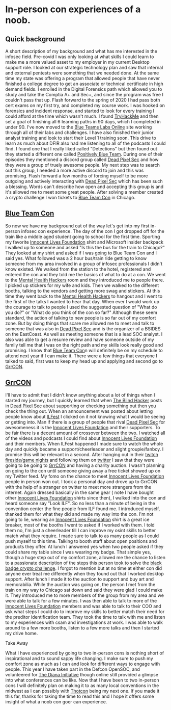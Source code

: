 # In-person con experiences of a noob. #

## Quick background ##

A short description of my background and what has me interested in the infosec field. Pre-covid I was only looking at what skills I could learn to make me a more valued asset to my employer in my current Desktop support role. I looked at our strategic technology plan and saw that internal and external pentests were something that we needed done. At the same time my state was offering a program that allowed people that have never finished a college degree to get an associate or technical certificate in high demand fields. I enrolled in the Digital Forensics path which allowed you to study and take the Comptia A+ and Sec+, and since the program was free I couldn't pass that up. Flash forward to the spring of 2020 I had pass both cert exams on my first try, and completed my course work. I was hooked on forensics and incident response, and started to look for every training I could afford at the time which wasn't much. I found [TryHackMe](https://tryhackme.com/) and then set a goal of finishing all 6 learning paths in 90 days, which I completed in under 90. I've now moved to the [Blue Teams Labs Online](https://blueteamlabs.online/) site working through all of their labs and challenges. I have also finished their junior analyst training and look to start their Level 1 training soon. This drive to learn as much about DFIR also had me listening to all of the podcasts I could find. I found one that I really liked called "Detections" but then found out they started a different one called [Positively Blue Team](https://www.youtube.com/channel/UCn3ubU-KnCznjNHcNPmWlUg). During one of their episodes they mentioned a discord group called [Dead Pixel Sec](https://deadpixelsec.com/) and how they were a group of truely awesome people. My next step was to search out this group, I needed a more active discord to join and this was promising. Flash forward a few months of forcing myself to be more outgoing and actively interacting with [Dead Pixel Sec](https://deadpixelsec.com/) which has been such a blessing. Words can't describe how open and accepting this group is and it's allowed me to meet some great people. After solving a member created a crypto challenge I won tickets to [Blue Team Con](https://blueteamcon.com/) in Chicago.

## [Blue Team Con](https://blueteamcon.com/)

So now we have my background out of the way let's get into my first in-person infosec con experience. The day of the con I got dropped off for the train like a middle aged student going to school for the first time. Sporting my favorite [Innocent Lives Foundation](https://www.innocentlivesfoundation.org/) shirt and Microsoft insider backpack I walked up to someone and asked "Is this the bus for the train to Chicago?" They looked at my shirt and asked if I was going to Blue Team Con and I said yes. What followed was a 2 hour bus/train ride getting to know someone from my area involved in a group of infosec professionals I didn't know existed. We walked from the station to the hotel, registered and entered the con and they told me the basics of what to do at a con. We went to the [Mental Health Hackers](https://www.mentalhealthhackers.org/) room and they introduced me to people there. I picked up stickers for my wife and kids. Then we walked to the different booths, talking to the vendors and getting more swag and stickers. At this time they went back to the [Mental Health Hackers](https://www.mentalhealthhackers.org/) to hangout and I went to the first of the talks I wanted to hear that day. When ever I would work up the courage to talk to people I used the suggested question of "What do you do?" or "What do you think of the con so far?" Although these seem standard, the action of talking to new people is so far out of my comfort zone. But by doing things that scare me allowed me to meet and talk to someone that was also in [Dead Pixel Sec](https://deadpixelsec.com/) and is the organizer of a BSIDES on the EastCoast. As well as meeting someone that is a lead SOC analyst. I also was able to get a resume review and have someone outside of my family tell me that I was on the right path and my skills look really good and promising. I know that [Blue Team Con](https://blueteamcon.com/)n will definitely be on my schedule to attend next year if I can make it. There were a few things that everyone I talked to said, first was to keep my head up and applying and second go to [GrrCON](https://grrcon.com/). 

## [GrrCON](https://grrcon.com/)

I'll have to admit that I didn't know anything about a lot of things when I started my journey, but I quickly learned that when [The Blind Hacker](https://twitter.com/TheBlindHacker) posts in [Dead Pixel Sec](https://deadpixelsec.com/) about supporting or checking something out then you check the thing out. When an announcement was posted about letting people know about [ILFest](https://www.innocentlivesfoundation.org/ilfest-2021/) I clicked on it not knowing what I would be seeing or getting into. Man if there is a group of people that rival [Dead Pixel Sec](https://deadpixelsec.com/) for awesomeness it is the [Innocent Lives Foundation](https://www.innocentlivesfoundation.org/) and their supporters. To be fair there is a decent amount of crossover between the two. I watched all of the videos and podcasts I could find about [Innocent Lives Foundation](https://www.innocentlivesfoundation.org/) and their members. When ILFest happened I made sure to watch the whole day and quickly became a support/cheerleader and slight groupie/fanboy. I promise this will be relevant in a second. After hanging out in their [twitch fireside/game nights](https://www.twitch.tv/videos/1149561066) and following them on [twitter](https://twitter.com/InnocentOrg) I saw that they were going to be going to [GrrCON](https://grrcon.com/) and having a charity auction. I wasn't planning on going to the con until someone giving away a free ticket showed up on my Twitter feed. My fomo on the chance to meet [Innocent Lives Foundation](https://www.innocentlivesfoundation.org/) people in person won out. I took a personal day and drove up to GrrCON with the help of a stranger on twitter to meet more strangers from the internet. 
Again dressed basically in the same gear ( note I have bought other [Innocent Lives Foundation](https://www.innocentlivesfoundation.org/) shirts since then), I walked into the con and heard someone say "Look ILF". So no less than a minute of being in the convention center the fine people from ILF found me. I introduced myself, thanked them for what they did and made my way into the con. I'm not going to lie, wearing an [Innocent Lives Foundation](https://www.innocentlivesfoundation.org/) shirt is a great ice breaker, most of the booths I went to asked if I worked with them. I told them no, I'm just a cheerleader till I can improve my osint skills to better match what they require. I made sure to talk to as many people as I could push myself to this time. Talking to booth staff about open positions and products they offer. At lunch I answered yes when two people asked if they could share my table since I was wearing my badge. That simple yes, though a huge step out of my comfort zone, allowed me the chance to listen to a passionate description of the steps this person took to solve the [black badge crypto challenge](https://grrcon.com/crypto/). I forgot to mention but at no time at either con did anyone ever treat me differently when they found out that I worked desktop support.  After lunch I made it to the auction to support and buy art and memorabilia. While the auction was going on, the person I met from the train on my way to Chicago sat down and said they were glad I could make it. They introduced me to more members of the group from my area and we were able to talk for a few minutes. I was then able to talk to more of the [Innocent Lives Foundation](https://www.innocentlivesfoundation.org/) members and was able to talk to their COO and ask what steps I could do to improve my skills to better match their need for the preditor identification team. They took the time to talk with me and listen to my experiences with csam and investigations at work. I was able to walk around to a few more booths, listen to a few more talks and then I started my drive home. 

Take Away

What I have experienced by going to two in-person cons is nothing short of inspirational and to sound sappy life changing. I make sure to push my comfort zone as much as I can and look for different ways to engage with people. This year I have taken part in the Defcon OpenSOC, and volunteered for [The Diana Initiative](https://www.dianainitiative.org/) though online still provided a glimpse into what conferences can be like. Now that I have been to two in-person cons I will definitely plan on making it to as many local conventions in the midwest as I can possibly with [Thotcon](https://www.thotcon.org/) being my next one. If you made it this far, thanks for taking the time to read this and I hope it offers some insight of what a noob con goer can experience. 

